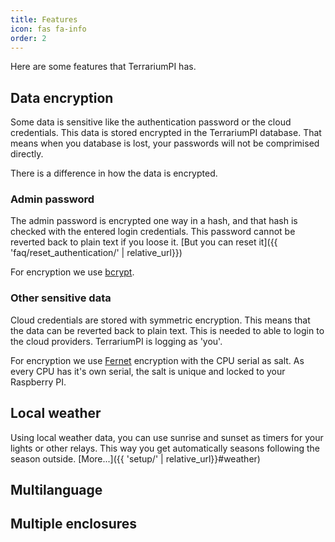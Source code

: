 ```yaml
---
title: Features
icon: fas fa-info
order: 2
---
```

Here are some features that TerrariumPI has.

## Data encryption
Some data is sensitive like the authentication password or the cloud credentials. This data is stored encrypted in the TerrariumPI database. That means when you database is lost, your passwords will not be comprimised directly.

There is a difference in how the data is encrypted.

### Admin password
The admin password is encrypted one way in a hash, and that hash is checked with the entered login credentials. This password cannot be reverted back to plain text if you loose it. [But you can reset it]({{ 'faq/reset_authentication/' | relative_url}})

For encryption we use [bcrypt](https://en.wikipedia.org/wiki/Bcrypt).

### Other sensitive data
Cloud credentials are stored with symmetric encryption. This means that the data can be reverted back to plain text. This is needed to able to login to the cloud providers. TerrariumPI is logging as 'you'.

For encryption we use [Fernet](https://cryptography.io/en/latest/fernet/#using-passwords-with-fernet) encryption with the CPU serial as salt. As every CPU has it's own serial, the salt is unique and locked to your Raspberry PI.

## Local weather
Using local weather data, you can use sunrise and sunset as timers for your lights or other relays. This way you get automatically seasons following the season outside. [More...]({{ 'setup/' | relative_url}}#weather)

## Multilanguage


## Multiple enclosures